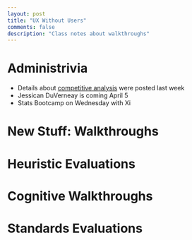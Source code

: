 ```yaml
---
layout: post
title: "UX Without Users"
comments: false
description: "Class notes about walkthroughs"
---
```


# Administrivia

* Details about [competitive analysis]({{site.baseurl}}/2017/03/Competitive-analysis-assignment/) were posted last week
* Jessican DuVerneay is coming April 5
* Stats Bootcamp on Wednesday with Xi

# New Stuff: Walkthroughs

# Heuristic Evaluations

# Cognitive Walkthroughs

# Standards Evaluations